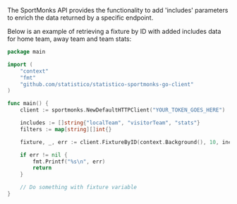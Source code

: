 The SportMonks API provides the functionality to add 'includes' parameters to enrich the data returned
by a specific endpoint. 

Below is an example of retrieving a fixture by ID with added includes data for home team, away team and team stats:

```go
package main

import (
	"context"
	"fmt"
	"github.com/statistico/statistico-sportmonks-go-client"
)

func main() {
	client := sportmonks.NewDefaultHTTPClient("YOUR_TOKEN_GOES_HERE")

	includes := []string{"localTeam", "visitorTeam", "stats"}
	filters := map[string][]int{}

	fixture, _, err := client.FixtureByID(context.Background(), 10, includes, filters)

	if err != nil {
		fmt.Printf("%s\n", err)
		return
	}

	// Do something with fixture variable
}
```
